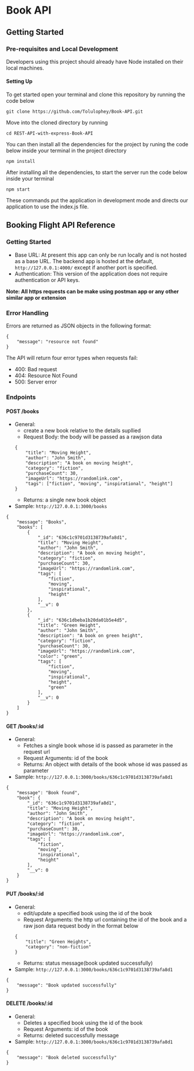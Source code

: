# Book API

## Getting Started

### Pre-requisites and Local Development 
Developers using this project should already have Node installed on their local machines.

#### Setting Up

To get started open your terminal and clone this repository by running the code below
```
git clone https://github.com/Tolulophey/Book-API.git
```
Move into the cloned directory by running
```
cd REST-API-with-express-Book-API
```
You can then install all the dependencies for the project by runing the code below inside your terminal in the project directory
```
npm install
```

After installing all the dependencies, to start the server run the code below inside your terminal
```
npm start
```

These commands put the application in development mode and directs our application to use the index.js file.

## Booking Flight API Reference

### Getting Started
- Base URL: At present this app can only be run locally and is not hosted as a base URL. The backend app is hosted at the default, `http://127.0.0.1:4000/` except if another port is specified. 
- Authentication: This version of the application does not require authentication or API keys. 


**Note: All https requests can be make using postman app or any other similar app or extension**

### Error Handling
Errors are returned as JSON objects in the following format:
```
{
    "message": "resource not found"
}
```
The API will return four error types when requests fail:
- 400: Bad request
- 404: Resource Not Found
- 500: Server error 

### Endpoints 

#### POST /books
- General:
    - create a new book relative to the details supllied
    - Request Body: the body will be passed as a rawjson data
    ```
    {
        "title": "Moving Height",
        "author": "John Smith",
        "description": "A book on moving height",
        "category": "fiction",
        "purchaseCount": 30,
        "imageUrl": "https://randomlink.com",
        "tags": ["fiction", "moving", "inspirational", "height"]
    }
    ```
    - Returns: a single new book object
- Sample: `http://127.0.0.1:3000/books`
```
{
    "message": "Books",
    "books": [
        {
            "_id": "636c1c9701d3138739afa8d1",
            "title": "Moving Height",
            "author": "John Smith",
            "description": "A book on moving height",
            "category": "fiction",
            "purchaseCount": 30,
            "imageUrl": "https://randomlink.com",
            "tags": [
                "fiction",
                "moving",
                "inspirational",
                "height"
            ],
            "__v": 0
        },
        {
            "_id": "636c1dbeba1b20da01b5e4d5",
            "title": "Green Height",
            "author": "John Smith",
            "description": "A book on green height",
            "category": "fiction",
            "purchaseCount": 30,
            "imageUrl": "https://randomlink.com",
            "color": "green",
            "tags": [
                "fiction",
                "moving",
                "inspirational",
                "height",
                "green"
            ],
            "__v": 0
        }
    ]
}
```

#### GET /books/:id
- General:
    - Fetches a single book whose id is passed as parameter in the request url
    - Request Arguments: id of the book
    - Returns: An object with details of the book whose id was passed as parameter
- Sample: `http://127.0.0.1:3000/books/636c1c9701d3138739afa8d1`
```
{
    "message": "Book found",
    "book": {
        "_id": "636c1c9701d3138739afa8d1",
        "title": "Moving Height",
        "author": "John Smith",
        "description": "A book on moving height",
        "category": "fiction",
        "purchaseCount": 30,
        "imageUrl": "https://randomlink.com",
        "tags": [
            "fiction",
            "moving",
            "inspirational",
            "height"
        ],
        "__v": 0
    }
}
```

#### PUT /books/:id
- General:
    - edit/update a specified book using the id of the book
    - Request Arguments: the http url containing the id of the book and a raw json data request body in the format below
    ```
    {
        "title": "Green Heights",
        "category": "non-fiction"    
    }
    ```
    - Returns: status message(book updated successfully)
- Sample: `http://127.0.0.1:3000/books/636c1c9701d3138739afa8d1`
```
{
    "message": "Book updated successfully"
}
```

#### DELETE /books/:id
- General:
    - Deletes a specified book using the id of the book
    - Request Arguments: id of the book 
    - Returns: deleted successfully message
- Sample: `http://127.0.0.1:3000/books/636c1c9701d3138739afa8d1`
```
{
    "message": "Book deleted successfully"
}
```

